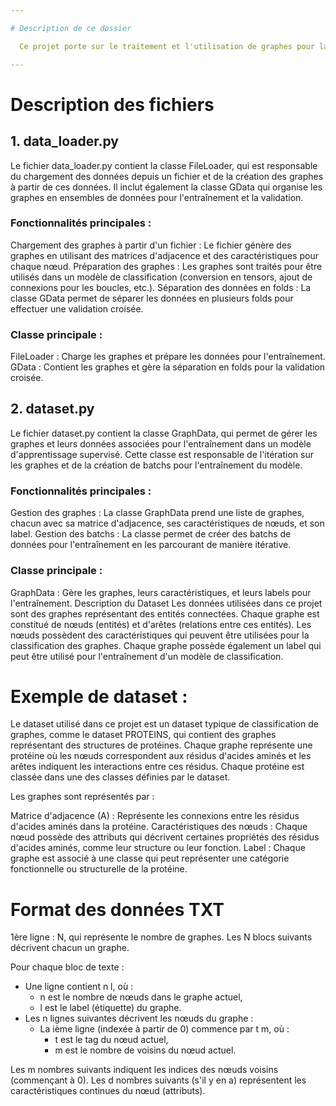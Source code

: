 ```yaml
---

# Description de ce dossier 

  Ce projet porte sur le traitement et l'utilisation de graphes pour la classification dans le cadre de modèles d'apprentissage profond. Les fichiers fournis, data_loader.py et dataset.py, contiennent des outils pour charger et traiter des graphes à partir de données brutes, les préparer pour l'entraînement, et gérer des batchs de données dans des modèles de réseaux de neurones.

---
```


# Description des fichiers
## 1. data_loader.py
Le fichier data_loader.py contient la classe FileLoader, qui est responsable du chargement des données depuis un fichier et de la création des graphes à partir de ces données. Il inclut également la classe GData qui organise les graphes en ensembles de données pour l'entraînement et la validation.

### Fonctionnalités principales :

Chargement des graphes à partir d'un fichier : Le fichier génère des graphes en utilisant des matrices d'adjacence et des caractéristiques pour chaque nœud.
Préparation des graphes : Les graphes sont traités pour être utilisés dans un modèle de classification (conversion en tensors, ajout de connexions pour les boucles, etc.).
Séparation des données en folds : La classe GData permet de séparer les données en plusieurs folds pour effectuer une validation croisée.
### Classe principale :

FileLoader : Charge les graphes et prépare les données pour l'entraînement.
GData : Contient les graphes et gère la séparation en folds pour la validation croisée.

## 2. dataset.py

Le fichier dataset.py contient la classe GraphData, qui permet de gérer les graphes et leurs données associées pour l'entraînement dans un modèle d'apprentissage supervisé. Cette classe est responsable de l'itération sur les graphes et de la création de batchs pour l'entraînement du modèle.

### Fonctionnalités principales :

Gestion des graphes : La classe GraphData prend une liste de graphes, chacun avec sa matrice d'adjacence, ses caractéristiques de nœuds, et son label.
Gestion des batchs : La classe permet de créer des batchs de données pour l'entraînement en les parcourant de manière itérative.
### Classe principale :

GraphData : Gère les graphes, leurs caractéristiques, et leurs labels pour l'entraînement.
Description du Dataset
Les données utilisées dans ce projet sont des graphes représentant des entités connectées. Chaque graphe est constitué de nœuds (entités) et d'arêtes (relations entre ces entités). Les nœuds possèdent des caractéristiques qui peuvent être utilisées pour la classification des graphes. Chaque graphe possède également un label qui peut être utilisé pour l'entraînement d'un modèle de classification.

# Exemple de dataset :

Le dataset utilisé dans ce projet est un dataset typique de classification de graphes, comme le dataset PROTEINS, qui contient des graphes représentant des structures de protéines. Chaque graphe représente une protéine où les nœuds correspondent aux résidus d'acides aminés et les arêtes indiquent les interactions entre ces résidus. Chaque protéine est classée dans une des classes définies par le dataset.

Les graphes sont représentés par :

Matrice d'adjacence (A) : Représente les connexions entre les résidus d'acides aminés dans la protéine.
Caractéristiques des nœuds : Chaque nœud possède des attributs qui décrivent certaines propriétés des résidus d'acides aminés, comme leur structure ou leur fonction.
Label : Chaque graphe est associé à une classe qui peut représenter une catégorie fonctionnelle ou structurelle de la protéine.

# Format des données TXT

1ère ligne : N, qui représente le nombre de graphes. Les N blocs suivants décrivent chacun un graphe.

Pour chaque bloc de texte :

 - Une ligne contient n l, où :
     - n est le nombre de nœuds dans le graphe actuel,
     - l est le label (étiquette) du graphe.
 - Les n lignes suivantes décrivent les nœuds du graphe :
    - La ième ligne (indexée à partir de 0) commence par t m, où :
       - t est le tag du nœud actuel,
       - m est le nombre de voisins du nœud actuel.
         
Les m nombres suivants indiquent les indices des nœuds voisins (commençant à 0).
Les d nombres suivants (s'il y en a) représentent les caractéristiques continues du nœud (attributs).
